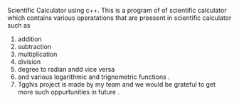 Scientific Calculator using c++.
This is a program of of scientific calculator which contains various operatations that are preesent in scientific calculator such as 
1. addition 
2. subtraction 
3. multiplication 
4. division 
5. degree to radian andd vice versa
6. and various logarithmic and trignometric functions .
7. Tgghis project is made by my team and we would be grateful to get more such oppurtunities in future .
